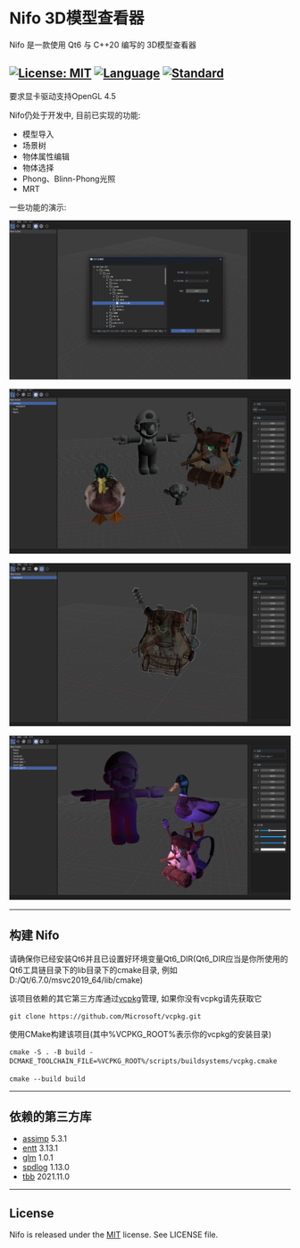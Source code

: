 # Nifo 3D模型查看器

Nifo 是一款使用 Qt6 与 C++20 编写的 3D模型查看器

[![License: MIT](https://img.shields.io/badge/License-MIT-blue.svg)](https://opensource.org/licenses/MIT)
[![Language](https://img.shields.io/badge/language-C++-blue.svg)](https://isocpp.org/)
[![Standard](https://img.shields.io/badge/c%2B%2B-20-blue.svg)](https://en.wikipedia.org/wiki/C%2B%2B20)
---
要求显卡驱动支持OpenGL 4.5  

Nifo仍处于开发中, 目前已实现的功能:
* 模型导入
* 场景树
* 物体属性编辑
* 物体选择
* Phong、Blinn-Phong光照
* MRT

一些功能的演示:  

![nifo-import-3d-model](screenshot/nifo-import-3d-model.png)  

![nifo-demo1](screenshot/nifo-demo1.png)  

![nifo-demo2](screenshot/nifo-demo2.png)  

![nifo-demo3](screenshot/nifo-demo3.png)  

---

## 构建 Nifo
请确保你已经安装Qt6并且已设置好环境变量Qt6_DIR(Qt6_DIR应当是你所使用的Qt6工具链目录下的lib目录下的cmake目录, 例如D:/Qt/6.7.0/msvc2019_64/lib/cmake)

该项目依赖的其它第三方库通过[vcpkg](https://github.com/Microsoft/vcpkg)管理, 如果你没有vcpkg请先获取它
```shell
git clone https://github.com/Microsoft/vcpkg.git
```

使用CMake构建该项目(其中%VCPKG_ROOT%表示你的vcpkg的安装目录)
```shell
cmake -S . -B build -DCMAKE_TOOLCHAIN_FILE=%VCPKG_ROOT%/scripts/buildsystems/vcpkg.cmake

cmake --build build
```

---  

## 依赖的第三方库

* [assimp](https://github.com/assimp/assimp)   5.3.1
* [entt](https://github.com/skypjack/entt)  3.13.1
* [glm](https://github.com/g-truc/glm) 1.0.1
* [spdlog](https://github.com/gabime/spdlog)    1.13.0
* [tbb](https://github.com/oneapi-src/oneTBB)  2021.11.0

---  

## License

Nifo is released under the [MIT](https://opensource.org/licenses/MIT) license. See LICENSE file.